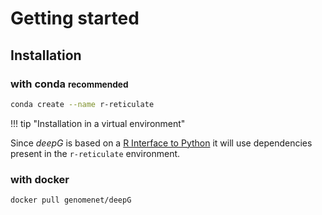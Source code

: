 # Getting started

## Installation


### with conda <small>recommended</small>


``` sh
conda create --name r-reticulate
```

!!! tip "Installation in a virtual environment"

  Since _deepG_ is based on a [R Interface to Python](https://rstudio.github.io/reticulate/)
  it will use dependencies present in the `r-reticulate` environment. 
  
 ### with docker
 
```
docker pull genomenet/deepG
```
